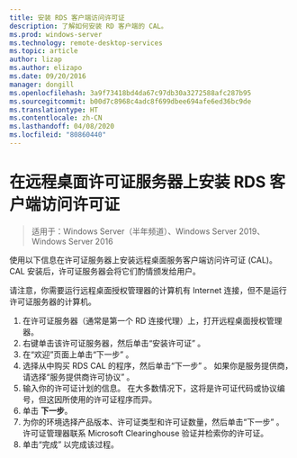 ```yaml
---
title: 安装 RDS 客户端访问许可证
description: 了解如何安装 RD 客户端的 CAL。
ms.prod: windows-server
ms.technology: remote-desktop-services
ms.topic: article
author: lizap
ms.author: elizapo
ms.date: 09/20/2016
manager: dongill
ms.openlocfilehash: 3a9f73418bd4da67c97db30a3272588afc287b95
ms.sourcegitcommit: b00d7c8968c4adc8f699dbee694afe6ed36bc9de
ms.translationtype: HT
ms.contentlocale: zh-CN
ms.lasthandoff: 04/08/2020
ms.locfileid: "80860440"
---
```

# <a name="install-rds-client-access-licenses-on-the-remote-desktop-license-server"></a>在远程桌面许可证服务器上安装 RDS 客户端访问许可证

>适用于：Windows Server（半年频道）、Windows Server 2019、Windows Server 2016

使用以下信息在许可证服务器上安装远程桌面服务客户端访问许可证 (CAL)。 CAL 安装后，许可证服务器会将它们酌情颁发给用户。

请注意，你需要运行远程桌面授权管理器的计算机有 Internet 连接，但不是运行许可证服务器的计算机。

1. 在许可证服务器（通常是第一个 RD 连接代理）上，打开远程桌面授权管理器。
2. 右键单击该许可证服务器，然后单击“安装许可证”  。
3. 在“欢迎”页面上单击“下一步”  。
4. 选择从中购买 RDS CAL 的程序，然后单击“下一步”  。 如果你是服务提供商，请选择“服务提供商许可协议”  。
5. 输入你的许可证计划的信息。 在大多数情况下，这将是许可证代码或协议编号，但这因所使用的许可证程序而异。
6. 单击 **下一步**。
7. 为你的环境选择产品版本、许可证类型和许可证数量，然后单击“下一步”  。 许可证管理器联系 Microsoft Clearinghouse 验证并检索你的许可证。
8.  单击“完成”  以完成该过程。